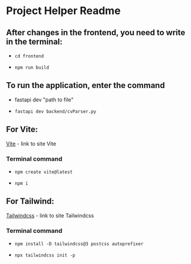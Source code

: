 # __Project Helper Readme__

## After changes in the frontend, you need to write in the terminal:
* `cd frontend`

* `npm run build`
## To run the application, enter the command 
* fastapi dev "path to file"

* `fastapi dev backend/cvParser.py`

## For Vite:
[Vite](https://vite.dev/) - link to site Vite

### Terminal command

* `npm create vite@latest`

* `npm i`
## For Tailwind:
[Tailwindcss](https://tailwindcss.com/) - link to site Tailwindcss

### Terminal command

* `npm install -D tailwindcss@3 postcss autoprefixer`

* `npx tailwindcss init -p`
